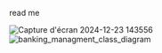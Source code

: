 read me


![Capture d'écran 2024-12-23 143556](https://github.com/user-attachments/assets/6df75b4e-880e-4fdc-8ce4-12bde936bdc5)
![banking_managment_class_diagram](https://github.com/user-attachments/assets/3c5816d5-206c-4b54-95d6-e50a213837cd)
